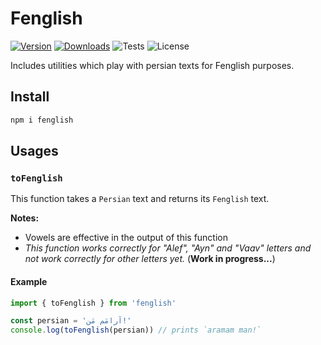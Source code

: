 # Fenglish

<a href="https://www.npmjs.com/package/fenglish"><img src="https://img.shields.io/npm/v/fenglish?label=version" alt="Version"></a>
<a href="https://www.npmjs.com/package/fenglish?minimal=true"><img src="https://img.shields.io/npm/dm/fenglish" alt="Downloads"></a>
<img src="https://img.shields.io/github/workflow/status/kadsin/fenglish/Test?label=tests" alt="Tests">
<img src="https://img.shields.io/github/license/kadsin/fenglish" alt="License">

Includes utilities which play with persian texts for Fenglish purposes.

## Install

```bash
npm i fenglish
```

## Usages

### `toFenglish`

This function takes a `Persian` text and returns its `Fenglish` text.

**Notes:**

-   Vowels are effective in the output of this function
-   _This function works correctly for "Alef", "Ayn" and "Vaav" letters and not work correctly for other letters yet._ (**Work in progress...**)

#### Example

```js
import { toFenglish } from 'fenglish'

const persian = 'آرامَم مَن!'
console.log(toFenglish(persian)) // prints `aramam man!`
```
